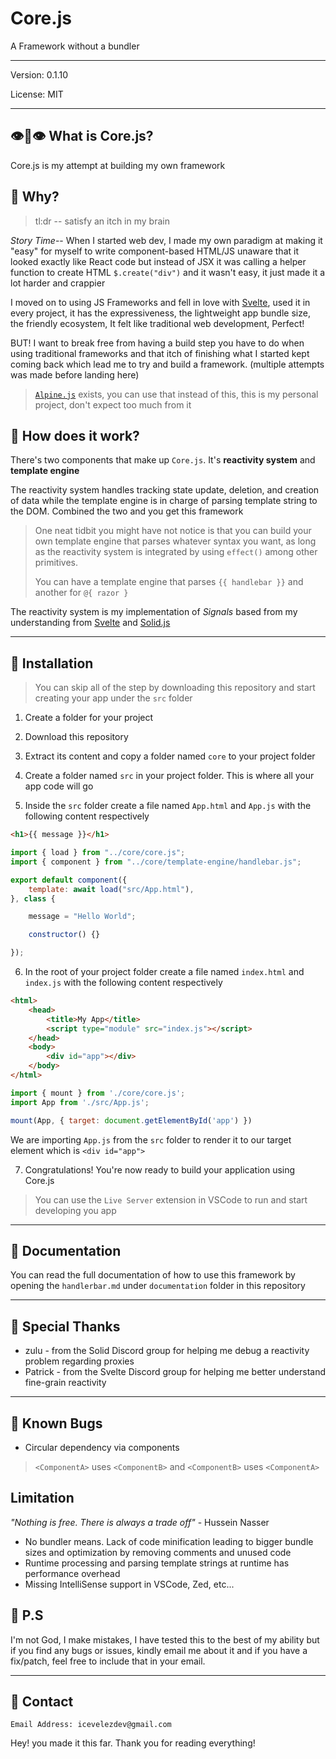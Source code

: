 # Core.js

A Framework without a bundler

---

Version: 0.1.10

License: MIT

---

## 👁️👄👁️ What is Core.js?

Core.js is my attempt at building my own framework

## 🙋 Why?

> tl:dr -- satisfy an itch in my brain

*Story Time*-- When I started web dev, I made my own paradigm at making it "easy" for myself to write component-based HTML/JS unaware that it looked exactly like React code but instead of JSX it was calling a helper function to create HTML `$.create("div")` and it wasn't easy, it just made it a lot harder and crappier

I moved on to using JS Frameworks and fell in love with [Svelte](https://svelte.dev/), used it in every project, it has the expressiveness, the lightweight app bundle size, the friendly ecosystem, It felt like traditional web development, Perfect!

BUT! I want to break free from having a build step you have to do when using traditional frameworks and that itch of finishing what I started kept coming back which lead me to try and build a framework. (multiple attempts was made before landing here)

> [`Alpine.js`](https://alpinejs.dev/) exists, you can use that instead of this, this is my personal project, don't expect too much from it

## 👷 How does it work?

There's two components that make up `Core.js`. It's **reactivity system** and **template engine**

The reactivity system handles tracking state update, deletion, and creation of data while the template engine is in charge of parsing template string to the DOM. Combined the two and you get this framework

> One neat tidbit you might have not notice is that you can build your own template engine that parses whatever syntax you want, as long as the reactivity system is integrated by using `effect()` among other primitives.
>
> You can have a template engine that parses `{{ handlebar }}` and another for `@{ razor }`

The reactivity system is my implementation of *Signals* based from my understanding from [Svelte](https://svelte.dev/) and [Solid.js](https://www.solidjs.com/)

---

## 🧰 Installation

> You can skip all of the step by downloading this repository and start creating your app under the `src` folder
>

1. Create a folder for your project

2. Download this repository

3. Extract its content and copy a folder named `core` to your project folder

4. Create a folder named `src` in your project folder. This is where all your app code will go

5. Inside the `src` folder create a file named `App.html` and `App.js` with the following content respectively
```html
<h1>{{ message }}</h1>
```

```js
import { load } from "../core/core.js";
import { component } from "../core/template-engine/handlebar.js";

export default component({
    template: await load("src/App.html"),
}, class {

    message = "Hello World";

    constructor() {}

});
```

6. In the root of your project folder create a file named `index.html` and `index.js` with the following content respectively

```html
<html>
    <head>
        <title>My App</title>
        <script type="module" src="index.js"></script>
    </head>
    <body>
        <div id="app"></div>
    </body>
</html>
```
```js
import { mount } from './core/core.js';
import App from './src/App.js';

mount(App, { target: document.getElementById('app') })
```
We are importing `App.js` from the `src` folder to render it to our target element which is `<div id="app">`

7. Congratulations! You're now ready to build your application using Core.js

> You can use the `Live Server` extension in VSCode to run and start developing you app

---

## 📖 Documentation

You can read the full documentation of how to use this framework by opening the `handlerbar.md` under `documentation` folder in this repository

---

## 🫶 Special Thanks

- zulu - from the Solid Discord group for helping me debug a reactivity problem regarding proxies
- Patrick - from the Svelte Discord group for helping me better understand fine-grain reactivity

---

## 🐛 Known Bugs

- Circular dependency via components

> `<ComponentA>` uses `<ComponentB>` and `<ComponentB>` uses `<ComponentA>`

## Limitation

*"Nothing is free. There is always a trade off"* - Hussein Nasser

- No bundler means. Lack of code minification leading to bigger bundle sizes and optimization by removing comments and unused code
- Runtime processing and parsing template strings at runtime has performance overhead
- Missing IntelliSense support in VSCode, Zed, etc...

## 📝 P.S

I'm not God, I make mistakes, I have tested this to the best of my ability but if you find any bugs or issues, kindly email me about it and if you have a fix/patch, feel free to include that in your email.

---

## 📇 Contact

```
Email Address: icevelezdev@gmail.com
```

Hey! you made it this far. Thank you for reading everything!
